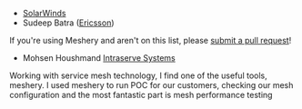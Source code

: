 - [SolarWinds](https://solarwinds.com)
- Sudeep Batra ([Ericsson](https://www.ericsson.com))

If you're using Meshery and aren't on this list, please [submit a pull request](https://github.com/layer5io/meshery/pulls)!

- Mohsen Houshmand [Intraserve Systems](http://intraservesystems.com)

Working with service mesh technology, I find one of the useful tools, meshery. I used meshery to run POC for our customers, checking our mesh configuration and the most fantastic part is mesh performance testing
